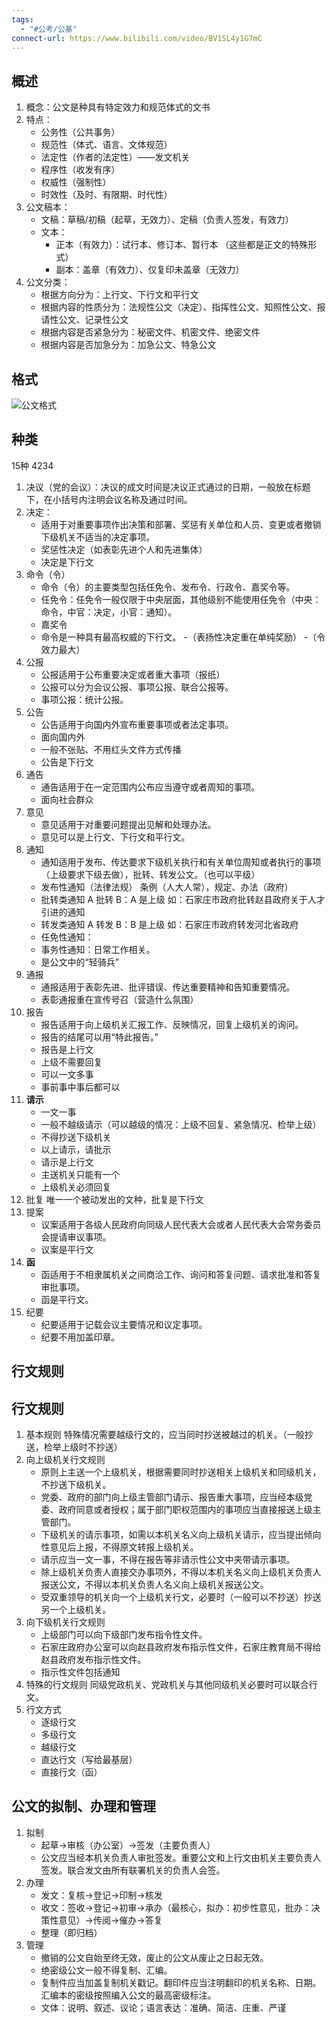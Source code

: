 ```yaml
---
tags:
  - "#公考/公基"
connect-url: https://www.bilibili.com/video/BV1SL4y1G7mC
---
```

## 概述

1. 概念：公文是种具有特定效力和规范体式的文书
2. 特点：
	- 公务性（公共事务）
    - 规范性（体式、语言、文体规范）
    - 法定性（作者的法定性）——发文机关
    - 程序性（收发有序）
    - 权威性（强制性）
    - 时效性（及时、有限期、时代性）
3. 公文稿本：
    - 文稿：草稿/初稿（起草，无效力）、定稿（负责人签发，有效力）
    - 文本：
        - 正本（有效力）：试行本、修订本、暂行本 （这些都是正文的特殊形式）
        - 副本：盖章（有效力）、仅复印未盖章（无效力）
4. 公文分类：
    - 根据方向分为：上行文、下行文和平行文
    - 根据内容的性质分为：法规性公文（决定）、指挥性公文、知照性公文、报请性公文、记录性公文
    - 根据内容是否紧急分为：秘密文件、机密文件、绝密文件
    - 根据内容是否加急分为：加急公文、特急公文
## 格式

![公文格式](img/公文格式.webp)

## 种类

15种 4234

1. 决议（党的会议）：决议的成文时间是决议正式通过的日期，一般放在标题下，在小括号内注明会议名称及通过时间。
2. 决定：
    - 适用于对重要事项作出决策和部署、奖惩有关单位和人员、变更或者撤销下级机关不适当的决定事项。
    - 奖惩性决定（如表彰先进个人和先进集体）
    - 决定是下行文
3. 命令（令）
    - 命令（令）的主要类型包括任免令、发布令、行政令、嘉奖令等。
    - 任免令：任免令一般仅限于中央层面，其他级别不能使用任免令（中央：命令，中官：决定，小官：通知）。
    - 嘉奖令
    - 命令是一种具有最高权威的下行文。
    -（表扬性决定重在单纯奖励）
    -（令效力最大）
4. 公报
    - 公报适用于公布重要决定或者重大事项（报纸）
    - 公报可以分为会议公报、事项公报、联合公报等。
    - 事项公报：统计公报。
5. 公告
    - 公告适用于向国内外宣布重要事项或者法定事项。
    - 面向国内外
    - 一般不张贴、不用红头文件方式传播
    - 公告是下行文
6. 通告
    - 通告适用于在一定范围内公布应当遵守或者周知的事项。
    - 面向社会群众
7. 意见
    - 意见适用于对重要问题提出见解和处理办法。
    - 意见可以是上行文、下行文和平行文。
8. 通知
    - 通知适用于发布、传达要求下级机关执行和有关单位周知或者执行的事项（上级要求下级去做），批转、转发公文。（也可以平级）
    - 发布性通知（法律法规）
        条例（人大人常），规定、办法（政府）
    - 批转类通知
        A 批转 B：A 是上级
        如：石家庄市政府批转赵县政府关于人才引进的通知
    - 转发类通知
        A 转发 B：B 是上级
        如：石家庄市政府转发河北省政府
    - 任免性通知：
    - 事务性通知：日常工作相关。
    - 是公文中的“轻骑兵”
9. 通报
    - 通报适用于表彰先进、批评错误、传达重要精神和告知重要情况。
    - 表彰通报重在宣传号召（营造什么氛围）
10. 报告
    - 报告适用于向上级机关汇报工作、反映情况，回复上级机关的询问。
    - 报告的结尾可以用“特此报告。”
    - 报告是上行文
    - 上级不需要回复
    - 可以一文多事
    - 事前事中事后都可以
11. **请示**
    - 一文一事
    - 一般不越级请示（可以越级的情况：上级不回复、紧急情况、检举上级）
    - 不得抄送下级机关
    - 以上请示，请批示
    - 请示是上行文
    - 主送机关只能有一个
    - 上级机关必须回复
12. 批复
    唯一一个被动发出的文种，批复是下行文
13. 提案
    - 议案适用于各级人民政府向同级人民代表大会或者人民代表大会常务委员会提请审议事项。
    - 议案是平行文
14. **函**
    - 函适用于不相隶属机关之间商洽工作、询问和答复问题、请求批准和答复审批事项。
    - 函是平行文。
15. 纪要
    - 纪要适用于记载会议主要情况和议定事项。
    - 纪要不用加盖印章。

## 行文规则

## 行文规则

1. 基本规则
特殊情况需要越级行文的，应当同时抄送被越过的机关。（一般抄送，检举上级时不抄送）
2. 向上级机关行文规则
    - 原则上主送一个上级机关，根据需要同时抄送相关上级机关和同级机关，不抄送下级机关。
    - 党委、政府的部门向上级主管部门请示、报告重大事项，应当经本级党委、政府同意或者授权；属于部门职权范围内的事项应当直接报送上级主管部门。
    - 下级机关的请示事项，如需以本机关名义向上级机关请示，应当提出倾向性意见后上报，不得原文转报上级机关。
    - 请示应当一文一事，不得在报告等非请示性公文中夹带请示事项。
    - 除上级机关负责人直接交办事项外，不得以本机关名义向上级机关负责人报送公文，不得以本机关负责人名义向上级机关报送公文。
    - 受双重领导的机关向一个上级机关行文，必要时（一般可以不抄送）抄送另一个上级机关。
3. 向下级机关行文规则
    - 上级部门可以向下级部门发布指令性文件。
    - 石家庄政府办公室可以向赵县政府发布指示性文件，石家庄教育局不得给赵县政府发布指示性文件。
    - 指示性文件包括通知
4. 特殊的行文规则
    同级党政机关、党政机关与其他同级机关必要时可以联合行文。
5. 行文方式
    - 逐级行文
    - 多级行文
    - 越级行文
    - 直达行文（写给最基层）
    - 直接行文（函）

## 公文的拟制、办理和管理

1. 拟制
    - 起草→审核（办公室）→签发（主要负责人）
    - 公文应当经本机关负责人审批签发。重要公文和上行文由机关主要负责人签发。联合发文由所有联署机关的负责人会签。
2. 办理
    - 发文：复核→登记→印制→核发
    - 收文：签收→登记→初审→承办（最核心，拟办：初步性意见，批办：决策性意见）→传阅→催办→答复
    - 整理（即归档）
3. 管理
    - 撤销的公文自始至终无效，废止的公文从废止之日起无效。
    - 绝密级公文一般不得复制、汇编。
    - 复制件应当加盖复制机关戳记。翻印件应当注明翻印的机关名称、日期。汇编本的密级按照编入公文的最高密级标注。
    - 文体：说明、叙述、议论；语言表达：准确、简洁、庄重、严谨
